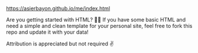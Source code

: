 https://asierbayon.github.io/me/index.html

Are you getting started with HTML? 👨‍💻
If you have some basic HTML and need a simple and clean template for your personal site, feel free to fork this repo and update it with your data!

Attribution is appreciated but not required ✌️

